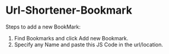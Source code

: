 # Url-Shortener-Bookmark

Steps to add a new BookMark:

1. Find Bookmarks and click Add new Bookmark.
2. Specify any Name and paste this JS Code in the url/location.
